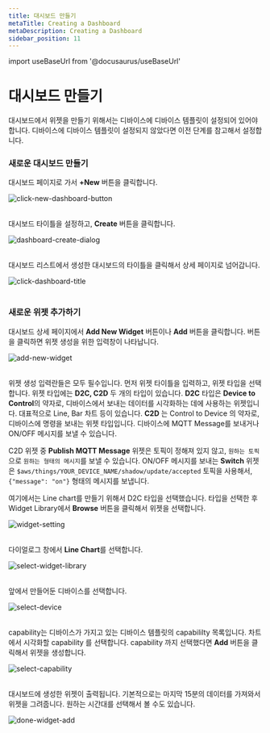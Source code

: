 ```yaml
---
title: 대시보드 만들기
metaTitle: Creating a Dashboard
metaDescription: Creating a Dashboard
sidebar_position: 11
---
```


import useBaseUrl from '@docusaurus/useBaseUrl'

# 대시보드 만들기

대시보드에서 위젯을 만들기 위해서는 디바이스에 디바이스 템플릿이 설정되어 있어야 합니다.
디바이스에 디바이스 템플릿이 설정되지 않았다면 이전 단계를 참고해서 설정합니다.

### 새로운 대시보드 만들기

대시보드 페이지로 가서 **+New** 버튼을 클릭합니다.

<div>
    <img alt="click-new-dashboard-button" src={useBaseUrl('/img/quickstart/create-dashboard/create_dashboard1.png')} />
</div>
<br />

대시보드 타이틀을 설정하고, **Create** 버튼을 클릭합니다.

<div>
    <img alt="dashboard-create-dialog" src={useBaseUrl('/img/quickstart/create-dashboard/create_dashboard2.png')} />
</div>
<br />

대시보드 리스트에서 생성한 대시보드의 타이틀을 클릭해서 상세 페이지로 넘어갑니다.

<div>
    <img alt="click-dashboard-title" src={useBaseUrl('/img/quickstart/create-dashboard/create_dashboard3.png')} />
</div>
<br />

### 새로운 위젯 추가하기

대시보드 상세 페이지에서 **Add New Widget** 버튼이나 **Add** 버튼을 클릭합니다. 버튼을 클릭하면 위젯 생성을 위한 입력창이 나타납니다.

<div>
    <img alt="add-new-widget" src={useBaseUrl('/img/quickstart/create-dashboard/create_dashboard4.png')} />
</div>
<br />

위젯 생성 입력란들은 모두 필수입니다. 먼저 위젯 타이틀을 입력하고, 위젯 타입을 선택합니다. 위젯 타입에는 **D2C, C2D** 두 개의 타입이 있습니다.
**D2C** 타입은 **Device to Control**의 약자로, 디바이스에서 보내는 데이터를 시각화하는 데에 사용하는 위젯입니다. 대표적으로 Line, Bar 차트 등이 있습니다. **C2D** 는 Control to Device 의 약자로, 디바이스에 명령을 보내는 위젯 타입입니다. 디바이스에 MQTT Message를 보내거나 ON/OFF 메시지를 보낼 수 있습니다.

C2D 위젯 중 **Publish MQTT Message** 위젯은 토픽이 정해져 있지 않고, `원하는 토픽`으로 `원하는 형태의 메시지`를 보낼 수 있습니다. ON/OFF 메시지를 보내는 **Switch** 위젯은 `$aws/things/YOUR_DEVICE_NAME/shadow/update/accepted` 토픽을 사용해서, `{"message": "on"}` 형태의 메시지를 보냅니다.

여기에서는 Line chart를 만들기 위해서 D2C 타입을 선택했습니다. 타입을 선택한 후 Widget Library에서 **Browse** 버튼을 클릭해서 위젯을 선택합니다.

<div>
    <img alt="widget-setting" src={useBaseUrl('/img/quickstart/create-dashboard/create_dashboard5.png')} />
</div>
<br />

다이얼로그 창에서 **Line Chart**를 선택합니다.

<div>
    <img alt="select-widget-library" src={useBaseUrl('/img/quickstart/create-dashboard/create_dashboard6.png')} />
</div>
<br />

앞에서 만들어둔 디바이스를 선택합니다.

<div>
    <img alt="select-device" src={useBaseUrl('/img/quickstart/create-dashboard/create_dashboard7.png')} />
</div>
<br />

capability는 디바이스가 가지고 있는 디바이스 템플릿의 capabililty 목록입니다. 차트에서 시각화할 capability 를 선택합니다. capability 까지 선택했다면 **Add** 버튼을 클릭해서 위젯을 생성합니다.

<div>
    <img alt="select-capability" src={useBaseUrl('/img/quickstart/create-dashboard/create_dashboard8.png')} />
</div>
<br />

대시보드에 생성한 위젯이 출력됩니다. 기본적으로는 마지막 15분의 데이터를 가져와서 위젯을 그려줍니다. 원하는 시간대를 선택해서 볼 수도 있습니다.

<div>
    <img alt="done-widget-add" src={useBaseUrl('/img/quickstart/create-dashboard/create_dashboard9.png')} />
</div>
<br />
